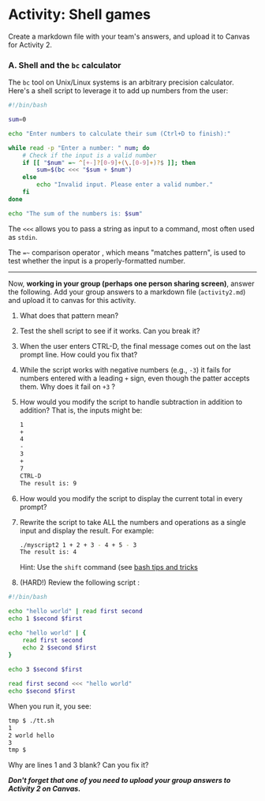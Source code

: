 # Activity: Shell games

Create a markdown file with your team's answers, and upload it to Canvas for Activity 2.

### A. Shell and the `bc` calculator

The `bc` tool on Unix/Linux systems is an arbitrary precision calculator. Here's a shell script to leverage it to add up numbers from the user:

```bash
#!/bin/bash

sum=0

echo "Enter numbers to calculate their sum (Ctrl+D to finish):"

while read -p "Enter a number: " num; do
    # Check if the input is a valid number
    if [[ "$num" =~ ^[+-]?[0-9]+(\.[0-9]+)?$ ]]; then
        sum=$(bc <<< "$sum + $num")
    else
        echo "Invalid input. Please enter a valid number."
    fi
done

echo "The sum of the numbers is: $sum"
```



The `<<<` allows you to pass a string as input to a command, most often used as `stdin`.

The `=~` comparison operator , which means "matches pattern", is used to test whether the input is a properly-formatted number. 

---

Now, **working in your group (perhaps one person sharing screen)**, answer the following. Add your group answers to a markdown file (`activity2.md`) and upload it to canvas for this activity.

1. What does that pattern mean?

2. Test the shell script to see if it works. Can you break it?

3. When the user enters CTRL-D, the final message comes out on the last prompt line. How could you fix that?

4. While the script works with negative numbers (e.g., `-3`) it fails for numbers entered with a leading `+` sign, even though the patter accepts them.  Why does it fail on `+3` ?

5. How would you modify the script to handle subtraction in addition to addition?  That is, the inputs might be: 
   ```bash
   1
   +
   4
   -
   3
   +
   7
   CTRL-D
   The result is: 9
   ```

6. How would you modify the script to display the current total in every prompt?

   

7. Rewrite the script to take ALL the numbers and operations as a single input and display the result. For example:
   ```bash
   ./myscript2 1 + 2 + 3 - 4 + 5 - 3
   The result is: 4
   ```

   Hint: Use the `shift` command (see [bash tips and tricks](https://github.com/CS50DartmouthFA25/home/blob/main/knowledge/units/bash-tips.md)
<!--   https://github.com/CS50DartmouthWI24/home/blob/main/knowledge/units/bash-tips.md)).-->

8. (HARD!)
Review the following script :
```bash
#!/bin/bash

echo "hello world" | read first second
echo 1 $second $first

echo "hello world" | {
    read first second
    echo 2 $second $first
}
 
echo 3 $second $first

read first second <<< "hello world"
echo $second $first
```

When you run it, you see:

```bash
tmp $ ./tt.sh 
1
2 world hello
3
tmp $  
```

Why are lines 1 and 3 blank? Can you fix it?

***Don't forget that one of you need to upload your group answers to Activity 2 on Canvas.***

# 
